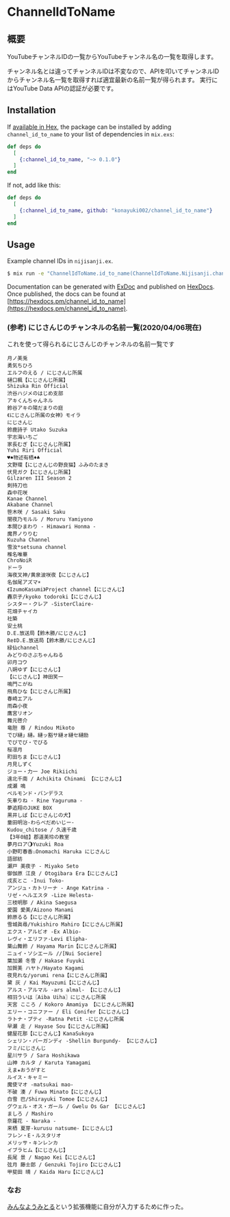 # ChannelIdToName

## 概要

YouTubeチャンネルIDの一覧からYouTubeチャンネル名の一覧を取得します。

チャンネル名とは違ってチャンネルIDは不変なので、APIを叩いてチャンネルIDからチャンネル名一覧を取得すれば適宜最新の名前一覧が得られます。
実行にはYouTube Data APIの認証が必要です。

## Installation

If [available in Hex](https://hex.pm/docs/publish), the package can be installed
by adding `channel_id_to_name` to your list of dependencies in `mix.exs`:

```elixir
def deps do
  [
    {:channel_id_to_name, "~> 0.1.0"}
  ]
end
```

If not, add like this:

```elixir
def deps do
  [
    {:channel_id_to_name, github: "konayuki002/channel_id_to_name"}
  ]
end
```

## Usage

Example channel IDs in ```nijisanji.ex```.

```bash
$ mix run -e "ChannelIdToName.id_to_name(ChannelIdToName.Nijisanji.channel_ids, \"YOUR-GOOGLE-API-KEY\")"
```

Documentation can be generated with [ExDoc](https://github.com/elixir-lang/ex_doc)
and published on [HexDocs](https://hexdocs.pm). Once published, the docs can
be found at [https://hexdocs.pm/channel_id_to_name](https://hexdocs.pm/channel_id_to_name).

### (参考) にじさんじのチャンネルの名前一覧(2020/04/06現在)

これを使って得られるにじさんじのチャンネルの名前一覧です

```
月ノ美兎
勇気ちひろ
エルフのえる / にじさんじ所属
樋口楓【にじさんじ所属】
Shizuka Rin Official
渋谷ハジメのはじめ支部
アキくんちゃんネル
鈴谷アキの陽だまりの庭
《にじさんじ所属の女神》モイラ
にじさんじ
鈴鹿詩子 Utako Suzuka
宇志海いちご
家長むぎ【にじさんじ所属】
Yuhi Riri Official
♥️♠️物述有栖♦️♣️
文野環【にじさんじの野良猫】ふみのたまき
伏見ガク【にじさんじ所属】
Gilzaren III Season 2
剣持刀也
森中花咲
Kanae Channel
Akabane Channel
笹木咲 / Sasaki Saku
闇夜乃モルル / Moruru Yamiyono
本間ひまわり - Himawari Honma -
魔界ノりりむ
Kuzuha Channel
雪汝*setsuna channel
椎名唯華
ChroNoiR
ドーラ
海夜叉神/黄泉波咲夜【にじさんじ】
名伽尾アズマ☀️
《IzumoKasumi》Project channel【にじさんじ】
轟京子/kyoko todoroki【にじさんじ】
シスター・クレア -SisterClaire-
花畑チャイカ
社築
安土桃
D.E.放送局【鈴木勝/にじさんじ】
Re‡D.E.放送局【鈴木勝/にじさんじ】
緑仙channel
みどりのさぶちゃんねる
卯月コウ
八朔ゆず【にじさんじ】
【にじさんじ】神田笑一
鳴門こがね
飛鳥ひな【にじさんじ所属】
春崎エアル
雨森小夜
鷹宮リオン
舞元啓介
竜胆 尊 / Rindou Mikoto
でび縺」縺。縺ッ豁サ縺ォ縺セ縺励
でびでび・でびる
桜凛月
町田ちま【にじさんじ】
月見しずく
ジョー・力一 Joe Rikiichi
遠北千南 / Achikita Chinami 【にじさんじ】
成瀬 鳴
ベルモンド・バンデラス
矢車りね - Rine Yaguruma -
夢追翔のJUKE BOX
黒井しば【にじさんじの犬】
童田明治-わらべだめいじー-
Kudou_chitose / 久遠千歳
【3年0組】郡道美玲の教室
夢月ロア🌖Yuzuki Roa
小野町春香♨Onomachi Haruka にじさんじ
語部紡
瀬戸 美夜子 - Miyako Seto
御伽原 江良 / Otogibara Era【にじさんじ】
戌亥とこ -Inui Toko-
アンジュ・カトリーナ - Ange Katrina -
リゼ・ヘルエスタ -Lize Helesta-
三枝明那 / Akina Saegusa
愛園 愛美/Aizono Manami
鈴原るる【にじさんじ所属】
雪城眞尋/Yukishiro Mahiro【にじさんじ所属】
エクス・アルビオ -Ex Albio-
レヴィ・エリファ-Levi Elipha-
葉山舞鈴 / Hayama Marin【にじさんじ所属】
ニュイ・ソシエール //[Nui Sociere]
葉加瀬 冬雪 / Hakase Fuyuki
加賀美 ハヤト/Hayato Kagami
夜見れな/yorumi rena【にじさんじ所属】
黛 灰 / Kai Mayuzumi【にじさんじ】
アルス・アルマル -ars almal- 【にじさんじ】
相羽ういは〖Aiba Uiha〗にじさんじ所属
天宮 こころ / Kokoro Amamiya 【にじさんじ所属】
エリー・コニファー / Eli Conifer【にじさんじ】
ラトナ・プティ -Ratna Petit -にじさんじ所属
早瀬 走 / Hayase Sou【にじさんじ所属】
健屋花那【にじさんじ】KanaSukoya
シェリン・バーガンディ -Shellin Burgundy- 【にじさんじ】
フミ/にじさんじ
星川サラ / Sara Hoshikawa
山神 カルタ / Karuta Yamagami
えま★おうがすと
ルイス・キャミー
魔使マオ -matsukai mao-
不破 湊 / Fuwa Minato【にじさんじ】
白雪 巴/Shirayuki Tomoe【にじさんじ】
グウェル・オス・ガール / Gwelu Os Gar 【にじさんじ】
ましろ / Mashiro
奈羅花 - Naraka -
来栖 夏芽-kurusu natsume-【にじさんじ】
フレン・E・ルスタリオ
メリッサ・キンレンカ
イブラヒム【にじさんじ】
長尾 景 / Nagao Kei【にじさんじ】
弦月 藤士郎 / Genzuki Tojiro【にじさんじ】
甲斐田 晴 / Kaida Haru【にじさんじ】
```

### なお

[みんなようみとる](https://chrome.google.com/webstore/detail/%E3%81%BF%E3%82%93%E3%81%AA%E3%82%88%E3%81%86%E8%A6%8B%E3%81%A8%E3%82%8B/jemjppnfnbmdlnpndcmpcjgmkmkbiall)という拡張機能に自分が入力するために作った。